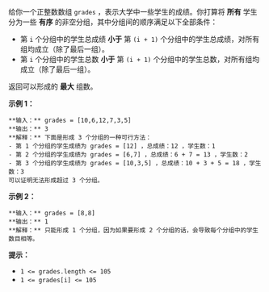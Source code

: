 给你一个正整数数组 `grades` ，表示大学中一些学生的成绩。你打算将 **所有** 学生分为一些 **有序**
的非空分组，其中分组间的顺序满足以下全部条件：

  * 第 `i` 个分组中的学生总成绩 **小于** 第 `(i + 1)` 个分组中的学生总成绩，对所有组均成立（除了最后一组）。
  * 第 `i` 个分组中的学生总数 **小于** 第 `(i + 1)` 个分组中的学生总数，对所有组均成立（除了最后一组）。

返回可以形成的 **最大** 组数。



**示例 1：**

    
    
    **输入：** grades = [10,6,12,7,3,5]
    **输出：** 3
    **解释：** 下面是形成 3 个分组的一种可行方法：
    - 第 1 个分组的学生成绩为 grades = [12] ，总成绩：12 ，学生数：1
    - 第 2 个分组的学生成绩为 grades = [6,7] ，总成绩：6 + 7 = 13 ，学生数：2
    - 第 3 个分组的学生成绩为 grades = [10,3,5] ，总成绩：10 + 3 + 5 = 18 ，学生数：3 
    可以证明无法形成超过 3 个分组。
    

**示例 2：**

    
    
    **输入：** grades = [8,8]
    **输出：** 1
    **解释：** 只能形成 1 个分组，因为如果要形成 2 个分组的话，会导致每个分组中的学生数目相等。
    



**提示：**

  * `1 <= grades.length <= 105`
  * `1 <= grades[i] <= 105`

